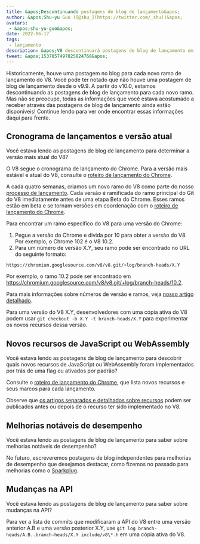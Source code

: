 ```yaml
---
title: &apos;Descontinuando postagens de blog de lançamento&apos;
author: &apos;Shu-yu Guo ([@shu_](https://twitter.com/_shu))&apos;
avatars:
 - &apos;shu-yu-guo&apos;
date: 2022-06-17
tags:
 - lançamento
description: &apos;V8 descontinuará postagens de blog de lançamento em favor do cronograma de lançamento do Chrome e postagens de blog sobre recursos.&apos;
tweet: &apos;1537857497825824768&apos;
---
```


Historicamente, houve uma postagem no blog para cada novo ramo de lançamento do V8. Você pode ter notado que não houve uma postagem de blog de lançamento desde o v9.9. A partir do v10.0, estamos descontinuando as postagens de blog de lançamento para cada novo ramo. Mas não se preocupe, todas as informações que você estava acostumado a receber através das postagens de blog de lançamento ainda estão disponíveis! Continue lendo para ver onde encontrar essas informações daqui para frente.

<!--truncate-->
## Cronograma de lançamentos e versão atual

Você estava lendo as postagens de blog de lançamento para determinar a versão mais atual do V8?

O V8 segue o cronograma de lançamento do Chrome. Para a versão mais estável e atual do V8, consulte o [roteiro de lançamento do Chrome](https://chromestatus.com/roadmap).

A cada quatro semanas, criamos um novo ramo do V8 como parte do nosso [processo de lançamento](https://v8.dev/docs/release-process). Cada versão é ramificada do ramo principal do Git do V8 imediatamente antes de uma etapa Beta do Chrome. Esses ramos estão em beta e se tornam versões em coordenação com o [roteiro de lançamento do Chrome](https://chromestatus.com/roadmap).

Para encontrar um ramo específico do V8 para uma versão do Chrome:

1. Pegue a versão do Chrome e divida por 10 para obter a versão do V8. Por exemplo, o Chrome 102 é o V8 10.2.
1. Para um número de versão X.Y, seu ramo pode ser encontrado no URL do seguinte formato:

```
https://chromium.googlesource.com/v8/v8.git/+log/branch-heads/X.Y
```

Por exemplo, o ramo 10.2 pode ser encontrado em https://chromium.googlesource.com/v8/v8.git/+log/branch-heads/10.2.

Para mais informações sobre números de versão e ramos, veja [nosso artigo detalhado](https://v8.dev/docs/version-numbers).

Para uma versão do V8 X.Y, desenvolvedores com uma cópia ativa do V8 podem usar `git checkout -b X.Y -t branch-heads/X.Y` para experimentar os novos recursos dessa versão.

## Novos recursos de JavaScript ou WebAssembly

Você estava lendo as postagens de blog de lançamento para descobrir quais novos recursos de JavaScript ou WebAssembly foram implementados por trás de uma flag ou ativados por padrão?

Consulte o [roteiro de lançamento do Chrome](https://chromestatus.com/roadmap), que lista novos recursos e seus marcos para cada lançamento.

Observe que [os artigos separados e detalhados sobre recursos](/features) podem ser publicados antes ou depois de o recurso ter sido implementado no V8.

## Melhorias notáveis de desempenho

Você estava lendo as postagens de blog de lançamento para saber sobre melhorias notáveis de desempenho?

No futuro, escreveremos postagens de blog independentes para melhorias de desempenho que desejamos destacar, como fizemos no passado para melhorias como o [Sparkplug](https://v8.dev/blog/sparkplug).

## Mudanças na API

Você estava lendo as postagens de blog de lançamento para saber sobre mudanças na API?

Para ver a lista de commits que modificaram a API do V8 entre uma versão anterior A.B e uma versão posterior X.Y, use `git log branch-heads/A.B..branch-heads/X.Y include/v8\*.h` em uma cópia ativa do V8.
